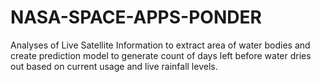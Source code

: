 # NASA-SPACE-APPS-PONDER
Analyses of Live Satellite Information to extract area of water bodies and create prediction model to generate count of days left before water dries out based on current usage and live rainfall levels.
